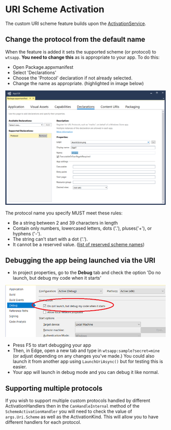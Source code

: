 # URI Scheme Activation

The custom URI scheme feature builds upon the [ActivationService](../activation.md).

## Change the protocol from the default name

When the feature is added it sets the supported scheme (or protocol) to `wtsapp`. **You need to change this** as is appropriate to your app. To do this:

- Open Package.appxmanifest
- Select 'Declarations'
- Choose the 'Protocol' declaration if not already selected.
- Change the name as appropriate. (highlighted in image below)

![](../resources/uri-scheme/change-protocol-name.png)

The protocol name you specify MUST meet these rules:

- Be a string between 2 and 39 characters in length
- Contain only numbers, lowercased letters, dots ('.'), pluses('+'), or hyphens ('-').
- The string can't start with a dot ('.').
- It cannot be a reserved value. ([list of reserved scheme names](https://docs.microsoft.com/en-us/windows/uwp/launch-resume/reserved-uri-scheme-names#reserved-uri-scheme-names))

## Debugging the app being launched via the URI

- In project properties, go to the **Debug** tab and check the option 'Do no launch, but debug my code when it starts'

![](../resources/uri-scheme/debug-when-my-code-starts.png)

- Press F5 to start debugging your app
- Then, in Edge, open a new tab and type in `wtsapp:sample?secret=mine` (or adjust depending on any changes you've made.) You could also launch it from another app using `LaunchUriAsync()` but for testing this is easier.
- Your app will launch in debug mode and you can debug it like normal.

## Supporting multiple protocols

If you wish to support multiple custom protocols handled by different ActivationHandlers then in the `CanHandleInternal` method of the `SchemeActivationHandler` you will need to check the value of `args.Uri.Scheme` as well as the ActivationKind. This will allow you to have different handlers for each protocol.
